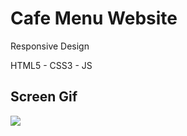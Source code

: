 <h1> Cafe Menu Website </h1>

</h2> Responsive Design </h2>

HTML5 - CSS3 - JS

<h2> Screen Gif </h2

![](ezgif.com-video-to-gif%20(13).gif)


